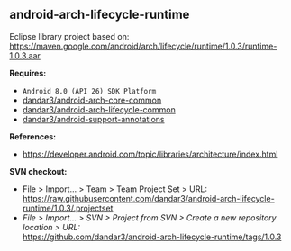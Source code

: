## android-arch-lifecycle-runtime

Eclipse library project based on:<br/>
https://maven.google.com/android/arch/lifecycle/runtime/1.0.3/runtime-1.0.3.aar

**Requires:**
- `Android 8.0 (API 26) SDK Platform`
- [dandar3/android-arch-core-common](https://github.com/dandar3/android-arch-core-common/tree/1.0.3)
- [dandar3/android-arch-lifecycle-common](https://github.com/dandar3/android-arch-lifecycle-common/tree/1.0.3)
- [dandar3/android-support-annotations](https://github.com/dandar3/android-support-annotations/tree/26.1.0)

**References:**
- https://developer.android.com/topic/libraries/architecture/index.html

**SVN checkout:**
- File > Import... > Team > Team Project Set > URL:<br/>
  https://raw.githubusercontent.com/dandar3/android-arch-lifecycle-runtime/1.0.3/.projectset
- _File > Import... > SVN > Project from SVN > Create a new repository location > URL:_<br/>
  https://github.com/dandar3/android-arch-lifecycle-runtime/tags/1.0.3